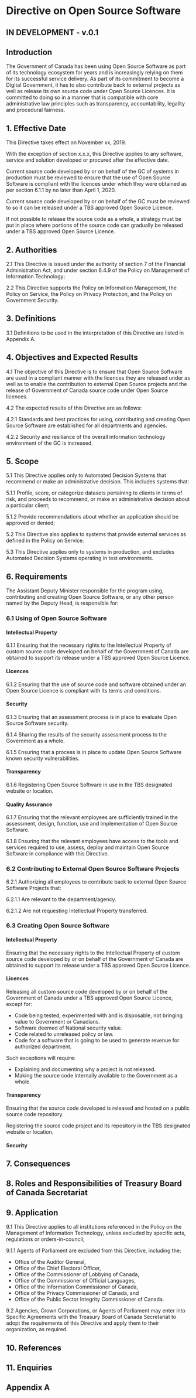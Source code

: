 # Directive on Open Source Software

## IN DEVELOPMENT - v.0.1

## Introduction

The Government of Canada has been using Open Source Software as part of its technology ecosystem for years and is increasingly relying on them for its successful service delivery. As part of its commitment to become a Digital Government, it has to also contribute back to external projects as well as release its own source code under Open Source Licences. It is committed to doing so in a manner that is compatible with core administrative law principles such as transparency, accountability, legality and procedural fairness.

## 1. Effective Date

This Directive takes effect on November xx, 2019.

With the exception of section x.x.x, this Directive applies to any software, service and solution developed or procured after the effective date.

Current source code developed by or on behalf of the GC of systems in production must be reviewed to ensure that the use of Open Source Software is compliant with the licences under which they were obtained as per section 6.1.1 by no later than April 1, 2020.

Current source code developed by or on behalf of the GC must be reviewed to so it can be released under a TBS approved Open Source Licence.

If not possible to release the source code as a whole, a strategy must be put in place where portions of the source code can gradually be released under a TBS approved Open Source Licence.

## 2. Authorities

2.1 This Directive is issued under the authority of section 7 of the Financial Administration Act, and under section 6.4.9 of the Policy on Management of Information Technology;

2.2 This Directive supports the Policy on Information Management, the Policy on Service, the Policy on Privacy Protection, and the Policy on Government Security.

## 3. Definitions

3.1 Definitions to be used in the interpretation of this Directive are listed in Appendix A.

## 4. Objectives and Expected Results

4.1 The objective of this Directive is to ensure that Open Source Software are used in a compliant manner with the licences they are released under as well as to enable the contribution to external Open Source projects and the release of Government of Canada source code under Open Source licences.

4.2 The expected results of this Directive are as follows:

4.2.1 Standards and best practices for using, contributing and creating Open Source Software are established for all departments and agencies.

4.2.2 Security and resiliance of the overall information technology environment of the GC is increased.

## 5. Scope

5.1 This Directive applies only to Automated Decision Systems that recommend or make an administrative decision. This includes systems that:

5.1.1 Profile, score, or categorize datasets pertaining to clients in terms of risk, and proceeds to recommend, or make an administrative decision about a particular client;

5.1.2 Provide recommendations about whether an application should be approved or denied;

5.2 This Directive also applies to systems that provide external services as defined in the Policy on Service.

5.3 This Directive applies only to systems in production, and excludes Automated Decision Systems operating in test environments.

## 6. Requirements

The Assistant Deputy Minister responsible for the program using, contributing and creating Open Source Software, or any other person named by the Deputy Head, is responsible for:

### 6.1 Using of Open Source Software

#### Intellectual Property

6.1.1 Ensuring that the necessary rights to the Intellectual Property of custom source code developed on behalf of the Government of Canada are obtained to support its release under a TBS approved Open Source Licence.

#### Licences

6.1.2 Ensuring that the use of source code and software obtained under an Open Source Licence is compliant with its terms and conditions.

#### Security

6.1.3 Ensuring that an assessment process is in place to evaluate Open Source Software security.

6.1.4 Sharing the results of the security assessment process to the Government as a whole.

6.1.5 Ensuring that a process is in place to update Open Source Software  known security vulnerabilities.

#### Transparency

6.1.6 Registering Open Source Software in use in the TBS designated website or location.

#### Quality Assurance

6.1.7 Ensuring that the relevant employees are sufficiently trained in the assessment, design, function, use and implementation of Open Source Software.

6.1.8 Ensuring that the relevant employees have access to the tools and services required to use, assess, deploy and maintain Open Source Software in compliance with this Directive.

### 6.2 Contributing to External Open Source Software Projects

6.2.1 Authorizing all employees to contribute back to external Open Source Software Projects that:

6.2.1.1 Are relevant to the department/agency.

6.2.1.2 Are not requesting Intellectual Property transferred.

### 6.3 Creating Open Source Software

#### Intellectual Property

Ensuring that the necessary rights to the Intellectual Property of custom source code developed by or on behalf of the Government of Canada are obtained to support its release under a TBS approved Open Source Licence.

#### Licences

Releasing all custom source code developed by or on behalf of the Government of Canada under a TBS approved Open Source Licence, except for:

* Code being tested, experimented with and is disposable, not bringing value to Government or Canadians.
* Software deemed of National security value.
* Code related to unreleased policy or law.
* Code for a software that is going to be used to generate revenue for authorized department.

Such exceptions will require:

* Explaining and documenting why a project is not released.
* Making the source code internally available to the Government as a whole.

#### Transparency

Ensuring that the source code developed is released and hosted on a public source code repository.

Registering the source code project and its repository in the TBS designated website or location.

#### Security

## 7. Consequences

## 8. Roles and Responsibilities of Treasury Board of Canada Secretariat

## 9. Application

9.1 This Directive applies to all institutions referenced in the Policy on the Management of Information Technology, unless excluded by specific acts, regulations or orders-in-council;

9.1.1 Agents of Parliament are excluded from this Directive, including the:

* Office of the Auditor General,
* Office of the Chief Electoral Officer,
* Office of the Commissioner of Lobbying of Canada,
* Office of the Commissioner of Official Languages,
* Office of the Information Commissioner of Canada,
* Office of the Privacy Commissioner of Canada, and
* Office of the Public Sector Integrity Commissioner of Canada.

9.2 Agencies, Crown Corporations, or Agents of Parliament may enter into Specific Agreements with the Treasury Board of Canada Secretariat to adopt the requirements of this Directive and apply them to their organization, as required.

## 10. References

## 11. Enquiries

## Appendix A
